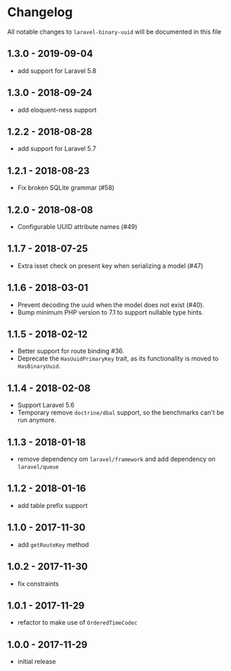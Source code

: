 # Changelog

All notable changes to `laravel-binary-uuid` will be documented in this file

## 1.3.0 - 2019-09-04

- add support for Laravel 5.8

## 1.3.0 - 2018-09-24

- add eloquent-ness support

## 1.2.2 - 2018-08-28

- add support for Laravel 5.7

## 1.2.1 - 2018-08-23

- Fix broken SQLite grammar (#58)

## 1.2.0 - 2018-08-08

- Configurable UUID attribute names (#49)

## 1.1.7 - 2018-07-25

- Extra isset check on present key when serializing a model (#47)

## 1.1.6 - 2018-03-01

- Prevent decoding the uuid when the model does not exist (#40).
- Bump minimum PHP version to 7.1 to support nullable type hints. 

## 1.1.5 - 2018-02-12

- Better support for route binding #36.
- Deprecate the `HasUuidPrimaryKey` trait, as its functionality is moved to `HasBinaryUuid`.

## 1.1.4 - 2018-02-08

- Support Laravel 5.6
- Temporary remove `doctrine/dbal` support, so the benchmarks can't be run anymore.

## 1.1.3 - 2018-01-18

- remove dependency om `laravel/framework` and add dependency on `laravel/queue`

## 1.1.2 - 2018-01-16

- add table prefix support

## 1.1.0 - 2017-11-30

- add `getRouteKey` method

## 1.0.2 - 2017-11-30

- fix constraints

## 1.0.1 - 2017-11-29

- refactor to make use of `OrderedTimeCodec`

## 1.0.0 - 2017-11-29

- initial release
